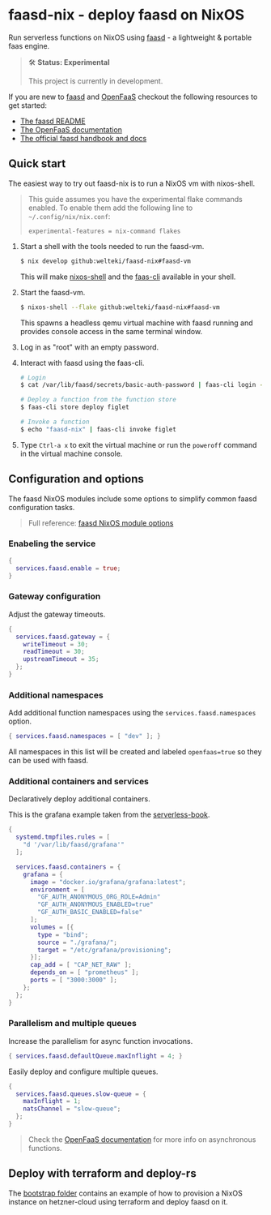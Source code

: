 # faasd-nix - deploy faasd on NixOS

Run serverless functions on NixOS using [faasd](https://github.com/openfaas/faasd) - a lightweight & portable faas engine.

> 🛠 **Status: Experimental**
>
> This project is currently in development.

If you are new to [faasd](https://github.com/openfaas/faasd) and [OpenFaaS](https://github.com/openfaas/) checkout the following resources to get started:

- [The faasd README](https://github.com/openfaas/faasd#readme)
- [The OpenFaaS documentation](https://docs.openfaas.com)
- [The official faasd handbook and docs](https://gumroad.com/l/serverless-for-everyone-else)

## Quick start

The easiest way to try out faasd-nix is to run a NixOS vm with nixos-shell.

> This guide assumes you have the experimental flake commands enabled.
> To enable them add the following line to `~/.config/nix/nix.conf`:
>
> ```
> experimental-features = nix-command flakes
> ```

1. Start a shell with the tools needed to run the faasd-vm.
   ```sh
   $ nix develop github:welteki/faasd-nix#faasd-vm
   ```
   This will make [nixos-shell](https://github.com/Mic92/nixos-shell) and the [faas-cli](https://github.com/openfaas/faas-cli) available in your shell.
2. Start the faasd-vm.
   ```sh
   $ nixos-shell --flake github:welteki/faasd-nix#faasd-vm
   ```
   This spawns a headless qemu virtual machine with faasd running and provides console access in the same terminal window.
3. Log in as "root" with an empty password.
4. Interact with faasd using the faas-cli.

   ```sh
   # Login
   $ cat /var/lib/faasd/secrets/basic-auth-password | faas-cli login --password-stdin

   # Deploy a function from the function store
   $ faas-cli store deploy figlet

   # Invoke a function
   $ echo "faasd-nix" | faas-cli invoke figlet
   ```

5. Type `Ctrl-a x` to exit the virtual machine or run the `poweroff` command in the virtual machine console.

## Configuration and options

The faasd NixOS modules include some options to simplify common faasd configuration tasks.

> Full reference: [faasd NixOS module options](./OPTIONS.md)

### Enabeling the service

```nix
{
  services.faasd.enable = true;
}
```

### Gateway configuration

Adjust the gateway timeouts.

```nix
{
  services.faasd.gateway = {
    writeTimeout = 30;
    readTimeout = 30;
    upstreamTimeout = 35;
  };
}
```

### Additional namespaces

Add additional function namespaces using the `services.faasd.namespaces` option.

```nix
{ services.faasd.namespaces = [ "dev" ]; }
```

All namespaces in this list will be created and labeled `openfaas=true` so they can be used with faasd.

### Additional containers and services

Declaratively deploy additional containers.

This is the grafana example taken from the [serverless-book](https://gumroad.com/l/serverless-for-everyone-else).

```nix
{
  systemd.tmpfiles.rules = [
    "d '/var/lib/faasd/grafana'"
  ];

  services.faasd.containers = {
    grafana = {
      image = "docker.io/grafana/grafana:latest";
      environment = [
        "GF_AUTH_ANONYMOUS_ORG_ROLE=Admin"
        "GF_AUTH_ANONYMOUS_ENABLED=true"
        "GF_AUTH_BASIC_ENABLED=false"
      ];
      volumes = [{
        type = "bind";
        source = "./grafana/";
        target = "/etc/grafana/provisioning";
      }];
      cap_add = [ "CAP_NET_RAW" ];
      depends_on = [ "prometheus" ];
      ports = [ "3000:3000" ];
    };
  };
}
```

### Parallelism and multiple queues

Increase the parallelism for async function invocations.

```nix
{ services.faasd.defaultQueue.maxInflight = 4; }
```

Easily deploy and configure multiple queues.

```nix
{
  services.faasd.queues.slow-queue = {
    maxInflight = 1;
    natsChannel = "slow-queue";
  };
}
```

> Check the [OpenFaaS documentation](https://docs.openfaas.com/reference/async/) for more info on asynchronous functions.

## Deploy with terraform and deploy-rs

The [bootstrap folder](bootstrap) contains an example of how to provision a NixOS instance on hetzner-cloud using terraform and deploy faasd on it.
